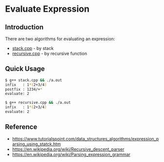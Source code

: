 # Evaluate Expression

## Introduction

There are two algorithms for evaluating an expression:

* [stack.cpp](stack.cpp) - by stack
* [recursive.cpp](recursive.cpp) - by recursive function

## Quick Usage

```sh
$ g++ stack.cpp && ./a.out
infix   : 1*(2+3/4)
postfix : 1234/+*
evaluate: 2
```

```sh
$ g++ recursive.cpp && ./a.out
infix   : 1*(2+3/4)
evaluate: 2
```

## Reference

* <https://www.tutorialspoint.com/data_structures_algorithms/expression_parsing_using_statck.htm>
* <https://en.wikipedia.org/wiki/Recursive_descent_parser>
* <https://en.wikipedia.org/wiki/Parsing_expression_grammar>
